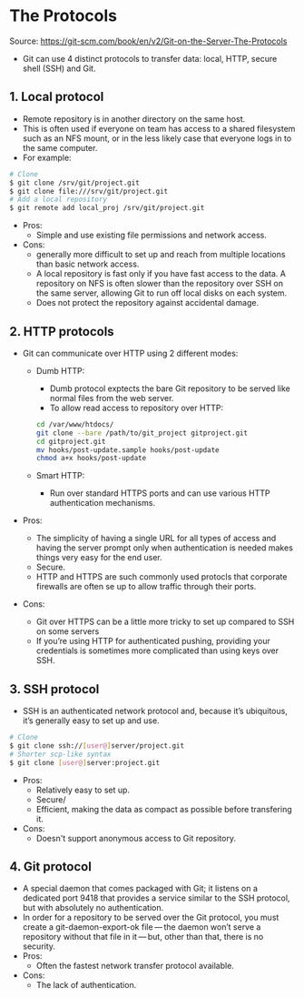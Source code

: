 # The Protocols

Source: <https://git-scm.com/book/en/v2/Git-on-the-Server-The-Protocols>

- Git can use 4 distinct protocols to transfer data: local, HTTP, secure shell (SSH) and Git.

## 1. Local protocol

- Remote repository is in another directory on the same host.
- This is often used if everyone on team has access to a shared filesystem such as an NFS mount, or in the less likely case that everyone logs in to the same computer.
- For example:

```bash
# Clone
$ git clone /srv/git/project.git
$ git clone file:///srv/git/project.git
# Add a local repository
$ git remote add local_proj /srv/git/project.git
```

- Pros:
  - Simple and use existing file permissions and network access.
- Cons:
  - generally more difficult to set up and reach from multiple locations than basic network access.
  - A local repository is fast only if you have fast access to the data. A repository on NFS is often slower than the repository over SSH on the same server, allowing Git to run off local disks on each system.
  - Does not protect the repository against accidental damage.

## 2. HTTP protocols

- Git can communicate over HTTP using 2 different modes:

  - Dumb HTTP:

    - Dumb protocol exptects the bare Git repository to be served like normal files from the web server.
    - To allow read access to repository over HTTP:

    ```bash
    cd /var/www/htdocs/
    git clone --bare /path/to/git_project gitproject.git
    cd gitproject.git
    mv hooks/post-update.sample hooks/post-update
    chmod a+x hooks/post-update
    ```

  - Smart HTTP:
    - Run over standard HTTPS ports and can use various HTTP authentication mechanisms.

- Pros:
  - The simplicity of having a single URL for all types of access and having the server prompt only when authentication is needed makes things very easy for the end user.
  - Secure.
  - HTTP and HTTPS are such commonly used protocls that corporate firewalls are often se up to allow traffic through their ports.
- Cons:
  - Git over HTTPS can be a little more tricky to set up compared to SSH on some servers
  - If you’re using HTTP for authenticated pushing, providing your credentials is sometimes more complicated than using keys over SSH.

## 3. SSH protocol

- SSH is an authenticated network protocol and, because it’s ubiquitous, it’s generally easy to set up and use.

```bash
# Clone
$ git clone ssh://[user@]server/project.git
# Shorter scp-like syntax
$ git clone [user@]server:project.git
```

- Pros:
  - Relatively easy to set up.
  - Secure/
  - Efficient, making the data as compact as possible before transfering it.
- Cons:
  - Doesn't support anonymous access to Git repository.

## 4. Git protocol

- A special daemon that comes packaged with Git; it listens on a dedicated port 9418 that provides a service similar to the SSH protocol, but with absolutely no authentication.
- In order for a repository to be served over the Git protocol, you must create a git-daemon-export-ok file — the daemon won’t serve a repository without that file in it — but, other than that, there is no security.
- Pros:
  - Often the fastest network transfer protocol available.
- Cons:
  - The lack of authentication.
